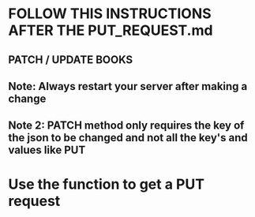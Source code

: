 # FOLLOW THIS INSTRUCTIONS AFTER THE PUT_REQUEST.md

## PATCH / UPDATE BOOKS

## Note: Always restart your server after making a change

## Note 2: PATCH method only requires the key of the json to be changed and not all the key's and values like PUT

# Use the function to get a PUT request
